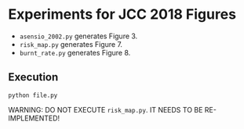 # Experiments for JCC 2018 Figures

* ```asensio_2002.py``` generates Figure 3.
* ```risk_map.py``` generates Figure 7. 
* ```burnt_rate.py``` generates Figure 8.

## Execution

```console
python file.py
````
WARNING: DO NOT EXECUTE ```risk_map.py```. IT NEEDS TO BE RE-IMPLEMENTED!
